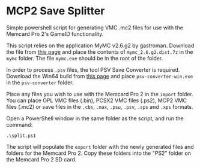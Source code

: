 # MCP2 Save Splitter
Simple powershell script for generating VMC .mc2 files for use with the Memcard Pro 2's GameID functionality.

This script relies on the application MyMC v2.6.g2 by gastroman. Download the file from [this page](https://sourceforge.net/projects/mymc-opl/files/) and place the contents of `mymc_2.6.g2.dist.7z` in the `mymc` folder. The file `mymc.exe` should be in the root of the folder.

In order to process `.psv` files, the tool PSV Save Converter is required. Download the Win64 build from [this page](https://github.com/bucanero/psv-save-converter/releases/tag/v1.2.1) and place `psv-converter-win.exe` in the `psv-converter` folder. 

Place any files you wish to use with the Memcard Pro 2 in the `import` folder. You can place OPL VMC files (.bin), PCSX2 VMC files (.ps2), MCP2 VMC files (.mc2) or save files in the  `.cbs`, `.max`, `.psu`, `.psv`, `.sps` and `.xps` formats.

Open a PowerShell window in the same folder as the script, and run the command:

    .\split.ps1

The script will populate the `export` folder with the newly generated files and folders for the Memcard Pro 2. Copy these folders into the "PS2" folder on the Memcard Pro 2 SD card.